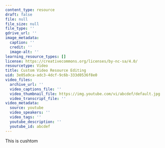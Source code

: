 ```yaml
---
content_type: resource
draft: false
file: null
file_size: null
file_type: ''
gdrive_url: ''
image_metadata:
  caption: ''
  credit: ''
  image-alt: ''
learning_resource_types: []
license: https://creativecommons.org/licenses/by-nc-sa/4.0/
resourcetype: Video
title: Custom Video Resource Editing
uid: 3e05a9ca-adc3-4dcf-9c6b-333d0536f8e0
video_files:
  archive_url: ''
  video_captions_file: ''
  video_thumbnail_file: https://img.youtube.com/vi/abcdef/default.jpg
  video_transcript_file: ''
video_metadata:
  source: youtube
  video_speakers: ''
  video_tags: ''
  youtube_description: ''
  youtube_id: abcdef
---
```

This is cushtom
